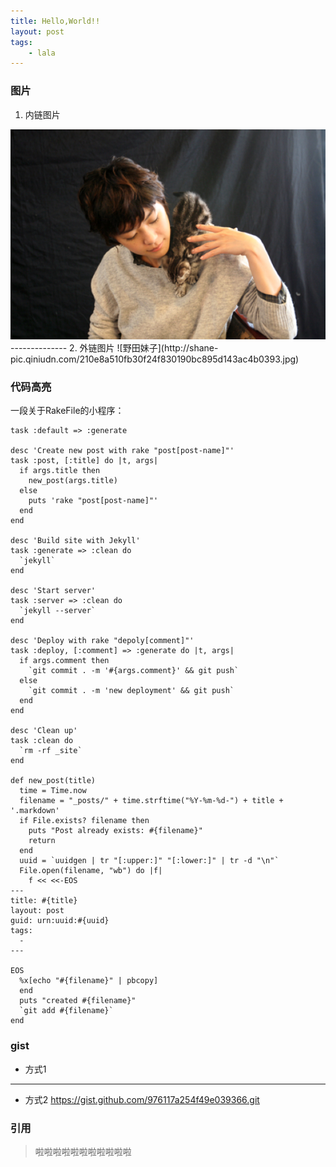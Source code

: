 ```yaml
---
title: Hello,World!!
layout: post
tags:
    - lala
---
```


### 图片
1. 内链图片
<img src="/assets/images/2014/09/01/sysl.jpg" alt="小树">
--------------
2. 外链图片
![野田妹子](http://shane-pic.qiniudn.com/210e8a510fb30f24f830190bc895d143ac4b0393.jpg)


### 代码高亮
一段关于RakeFile的小程序：

    task :default => :generate

    desc 'Create new post with rake "post[post-name]"'
    task :post, [:title] do |t, args|
      if args.title then
        new_post(args.title)
      else
        puts 'rake "post[post-name]"'
      end
    end

    desc 'Build site with Jekyll'
    task :generate => :clean do
      `jekyll`
    end

    desc 'Start server'
    task :server => :clean do
      `jekyll --server`
    end

    desc 'Deploy with rake "depoly[comment]"'
    task :deploy, [:comment] => :generate do |t, args|
      if args.comment then
        `git commit . -m '#{args.comment}' && git push`
      else
        `git commit . -m 'new deployment' && git push`
      end
    end

    desc 'Clean up'
    task :clean do
      `rm -rf _site`
    end

    def new_post(title)
      time = Time.now
      filename = "_posts/" + time.strftime("%Y-%m-%d-") + title + '.markdown'
      if File.exists? filename then
        puts "Post already exists: #{filename}"
        return
      end
      uuid = `uuidgen | tr "[:upper:]" "[:lower:]" | tr -d "\n"`
      File.open(filename, "wb") do |f|
        f << <<-EOS
    ---
    title: #{title}
    layout: post
    guid: urn:uuid:#{uuid}
    tags:
      - 
    ---

    EOS
      %x[echo "#{filename}" | pbcopy]
      end
      puts "created #{filename}"
      `git add #{filename}`
    end


### gist
* 方式1
<script src="https://gist.github.com/abankowski/976117a254f49e039366.js"></script>
--------------
* 方式2
https://gist.github.com/976117a254f49e039366.git


### 引用
> 啦啦啦啦啦啦啦啦啦啦啦